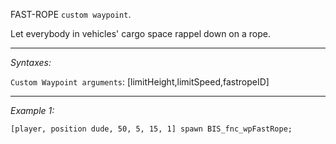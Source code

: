 FAST-ROPE `custom waypoint`.

Let everybody in vehicles' cargo space rappel down on a rope.


---
*Syntaxes:*

`Custom Waypoint arguments`: [limitHeight,limitSpeed,fastropeID]

---
*Example 1:*

```sqf
[player, position dude, 50, 5, 15, 1] spawn BIS_fnc_wpFastRope;
```